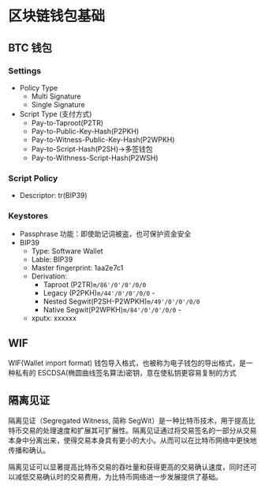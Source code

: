 # 区块链钱包基础

## BTC 钱包

### Settings

- Policy Type
  - Multi Signature
  - Single Signature
- Script Type (支付方式)
  - Pay-to-Taproot(P2TR)
  - Pay-to-Public-Key-Hash(P2PKH)
  - Pay-to-Witness-Public-Key-Hash(P2WPKH)
  - Pay-to-Script-Hash(P2SH)->多签钱包
  - Pay-to-Withness-Script-Hash(P2WSH)

### Script Policy

- Descriptor: tr(BIP39)

### Keystores

- Passphrase 功能：即使助记词被盗，也可保护资金安全
- BIP39
  - Type: Software Wallet
  - Lable: BIP39
  - Master fingerprint: 1aa2e7c1
  - Derivation:
    - Taproot (P2TR)`m/86'/0'/0'/0/0`
    - Legacy (P2PKH)`m/44'/0'/0'/0/0` -
    - Nested Segwit(P2SH-P2WPKH)`m/49'/0'/0'/0/0`
    - Native Segwit(P2WPKH)`m/84'/0'/0'/0/0` -
  - xputx: xxxxxx

## WIF

WIF(Wallet import format) 钱包导入格式，也被称为电子钱包的导出格式，是一种私有的 ESCDSA(椭圆曲线签名算法)密钥，意在使私钥更容易复制的方式

## 隔离见证

隔离见证（Segregated Witness, 简称 SegWit）是一种比特币技术，用于提高比特币交易的处理速度和扩展其可扩展性。隔离见证通过将交易签名的一部分从交易本身中分离出来，使得交易本身具有更小的大小。从而可以在比特币网络中更快地传播和确认。

隔离见证可以显著提高比特币交易的吞吐量和获得更高的交易确认速度，同时还可以减低交易确认时的交易费用，为比特币网络进一步发展提供了基础。
